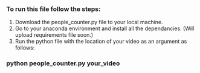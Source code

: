 ### To run this file follow the steps:

1. Download the people_counter.py file to your local machine. 
2. Go to your anaconda environment and install all the dependancies. (Will upload requirements file soon.)
3. Run the python file with the location of your video as an argument as follows:

### python people_counter.py your_video


